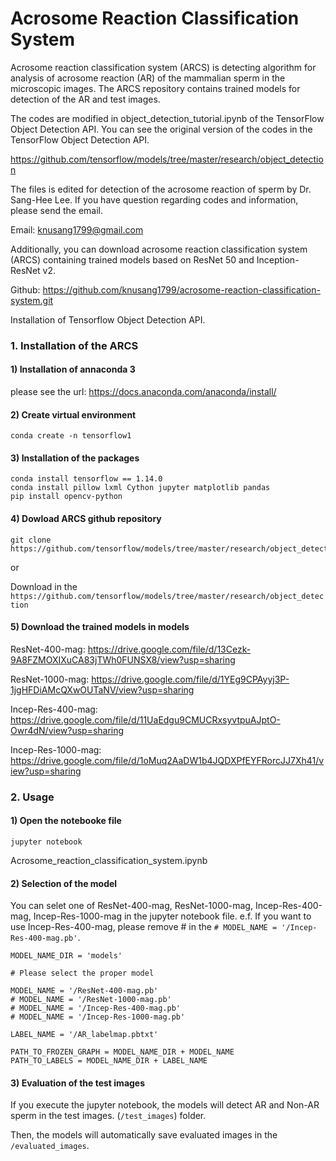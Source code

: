 # Acrosome Reaction Classification System
Acrosome reaction classification system (ARCS) is detecting algorithm for analysis of acrosome reaction (AR) of the mammalian sperm in the microscopic images. The ARCS repository contains trained models for detection of the AR and test images. 

The codes are modified in object_detection_tutorial.ipynb of the TensorFlow Object Detection API.
You can see the original version of the codes in the TensorFlow Object Detection API.

https://github.com/tensorflow/models/tree/master/research/object_detection


The files is edited for detection of the acrosome reaction of sperm by Dr. Sang-Hee Lee.
If you have question regarding codes and information, please send the email.

Email: knusang1799@gmail.com
    
Additionally, you can download acrosome reaction classification system (ARCS) containing trained models based on ResNet 50 and Inception-ResNet v2.
    
Github: https://github.com/knusang1799/acrosome-reaction-classification-system.git

Installation of Tensorflow Object Detection API. 

### 1. Installation of the ARCS

#### 1) Installation of annaconda 3

please see the url:
https://docs.anaconda.com/anaconda/install/

#### 2) Create virtual environment

```
conda create -n tensorflow1
```

#### 3) Installation of the packages

```
conda install tensorflow == 1.14.0
conda install pillow lxml Cython jupyter matplotlib pandas
pip install opencv-python
```

#### 4) Dowload ARCS github repository
 
```
git clone https://github.com/tensorflow/models/tree/master/research/object_detection
```
or

Download in the ```https://github.com/tensorflow/models/tree/master/research/object_detection```


#### 5) Download the trained models in models


ResNet-400-mag: 
https://drive.google.com/file/d/13Cezk-9A8FZMOXIXuCA83jTWh0FUNSX8/view?usp=sharing

ResNet-1000-mag: 
https://drive.google.com/file/d/1YEg9CPAyyj3P-1jgHFDiAMcQXwOUTaNV/view?usp=sharing

Incep-Res-400-mag: 
https://drive.google.com/file/d/11UaEdgu9CMUCRxsyvtpuAJptO-Owr4dN/view?usp=sharing

Incep-Res-1000-mag: 
https://drive.google.com/file/d/1oMuq2AaDW1b4JQDXPfEYFRorcJJ7Xh41/view?usp=sharing


### 2. Usage

#### 1) Open the notebooke file
```
jupyter notebook
```
Acrosome_reaction_classification_system.ipynb

#### 2) Selection of the model
You can selet one of ResNet-400-mag, ResNet-1000-mag, Incep-Res-400-mag, Incep-Res-1000-mag in the jupyter notebook file.
e.f. If you want to use Incep-Res-400-mag, please remove # in the ```# MODEL_NAME = '/Incep-Res-400-mag.pb'```.
```
MODEL_NAME_DIR = 'models'

# Please select the proper model

MODEL_NAME = '/ResNet-400-mag.pb'
# MODEL_NAME = '/ResNet-1000-mag.pb'
# MODEL_NAME = '/Incep-Res-400-mag.pb'
# MODEL_NAME = '/Incep-Res-1000-mag.pb'

LABEL_NAME = '/AR_labelmap.pbtxt'

PATH_TO_FROZEN_GRAPH = MODEL_NAME_DIR + MODEL_NAME
PATH_TO_LABELS = MODEL_NAME_DIR + LABEL_NAME
```

#### 3) Evaluation of the test images
If you execute the jupyter notebook, the models will detect AR and Non-AR sperm in the test images. (```/test_images```) folder.

Then, the models will automatically save evaluated images in the ```/evaluated_images```. 
